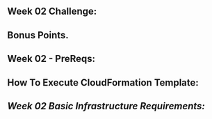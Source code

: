 ## Week 02 Challenge: 
## Bonus Points.
## Week 02 - PreReqs: 
## How To Execute CloudFormation Template:
## *Week 02 Basic Infrastructure Requirements:*
